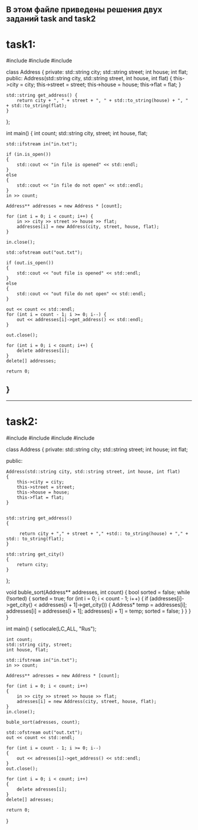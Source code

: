 ## В этом файле приведены решения двух заданий task and task2

# task1:
#include <iostream>
#include <fstream>
#include <string>

class Address {
private:
    std::string city;
    std::string street;
    int house;
    int flat;
public:
    Address(std::string city, std::string street, int house, int flat) {
        this->city = city;
        this->street = street;
        this->house = house;
        this->flat = flat;
    }

    std::string get_address() {
        return city + ", " + street + ", " + std::to_string(house) + ", " + std::to_string(flat);
    }
};

int main() {
    int count;
    std::string city, street;
    int house, flat;

    std::ifstream in("in.txt");
    
    if (in.is_open())
    {
        std::cout << "in file is opened" << std::endl;
    }
    else
    {
        std::cout << "in file do not open" << std::endl;
    }
    in >> count;

    Address** addresses = new Address * [count];

    for (int i = 0; i < count; i++) {
        in >> city >> street >> house >> flat;
        addresses[i] = new Address(city, street, house, flat);
    }

    in.close();

    std::ofstream out("out.txt");

    if (out.is_open())
    {
        std::cout << "out file is opened" << std::endl;
    }
    else
    {
        std::cout << "out file do not open" << std::endl;
    }

    out << count << std::endl;
    for (int i = count - 1; i >= 0; i--) {
        out << addresses[i]->get_address() << std::endl;
    }

    out.close();

    for (int i = 0; i < count; i++) {
        delete addresses[i];
    }
    delete[] addresses;

    return 0;
}
-------------------------------------------------------------------------------
-------------------------------------------------------------------------------

# task2:
#include <iostream>
#include <fstream>
#include <string>
#include <algorithm>

class Address
{
private:
    std::string city;
    std::string street;
    int house;
    int flat;

public:

    Address(std::string city, std::string street, int house, int flat)
    {
        this->city = city;
        this->street = street;
        this->house = house;
        this->flat = flat;
    }

   
    std::string get_address()
    {

         return city + "," + street + "," +std:: to_string(house) + "," + std:: to_string(flat);
    }

    std::string get_city()
    {
        return city;
    }

};

void buble_sort(Address** addresses, int count)
{
    bool sorted = false;
    while (!sorted)
    {
        sorted = true;
        for (int i = 0; i < count - 1; i++)
        {
            if (addresses[i]->get_city() < addresses[i + 1]->get_city())
            {
                Address* temp = addresses[i];
                addresses[i] = addresses[i + 1];
                addresses[i + 1] = temp;
                sorted = false;
            }
        }
    }
}

int main()
{
    setlocale(LC_ALL, "Rus");

    
    int count;
    std::string city, street;
    int house, flat;

    std::ifstream in("in.txt");
    in >> count;

    Address** adresses = new Address * [count];

    for (int i = 0; i < count; i++)
    {
        in >> city >> street >> house >> flat;
        adresses[i] = new Address(city, street, house, flat);
    }
    in.close();

    buble_sort(adresses, count);

    std::ofstream out("out.txt");
    out << count << std::endl;

    for (int i = count - 1; i >= 0; i--)
    {
        out << adresses[i]->get_address() << std::endl;
    }
    out.close();

    for (int i = 0; i < count; i++)
    {
        delete adresses[i];
    }
    delete[] adresses;

    return 0;
}